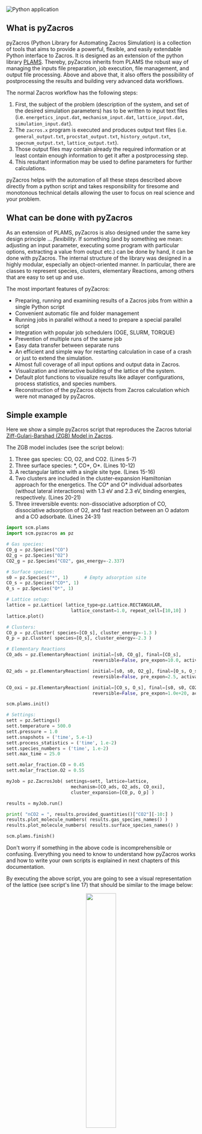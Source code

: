 ![Python application](https://github.com/SCM-NV/pyZacros/workflows/Build/badge.svg?branch=master)

What is pyZacros
----------------

pyZacros (Python Library for Automating Zacros Simulation) is a collection of tools that aims to provide a powerful, flexible, and easily extendable Python interface to Zacros. It is designed as an extension of the python library [PLAMS](https://github.com/SCM-NV/PLAMS). Thereby, pyZacros inherits from PLAMS the robust way of managing the inputs file preparation, job execution, file management, and output file processing. Above and above that, it also offers the possibility of postprocessing the results and building very advanced data workflows.

The normal Zacros workflow has the following steps:

1. First, the subject of the problem (description of the system, and set of the desired simulation parameters) has to be written
   to input text files (i.e. ``energetics_input.dat``, ``mechanism_input.dat``, ``lattice_input.dat``, ``simulation_input.dat``).
2. The ``zacros.x`` program is executed and produces output text files (i.e. ``general_output.txt``, ``procstat_output.txt``,
   ``history_output.txt``, ``specnum_output.txt``, ``lattice_output.txt``).
3. Those output files may contain already the required information or at least contain enough information to get it after
   a postprocessing step.
4. This resultant information may be used to define parameters for further calculations.

pyZacros helps with the automation of all these steps described above directly from a python script and takes responsibility for tiresome and monotonous technical details allowing the user to focus on real science and your problem.

What can be done with pyZacros
------------------------------

As an extension of PLAMS, pyZacros is also designed under the same key design principle ... *flexibility*.
If something (and by something we mean: adjusting an input parameter, executing some program with particular options, extracting a value from output etc.) can be done by hand, it can be done with pyZacros.
The internal structure of the library was designed in a highly modular, especially an object-oriented manner. In particular, there are classes to represent species, clusters, elementary Reactions, among others that are easy to set up and use.

The most important features of pyZacros:

* Preparing, running and examining results of a Zacros jobs from within a single Python script
* Convenient automatic file and folder management
* Running jobs in parallel without a need to prepare a special parallel script
* Integration with popular job schedulers (OGE, SLURM, TORQUE)
* Prevention of multiple runs of the same job
* Easy data transfer between separate runs
* An efficient and simple way for restarting calculation in case of a crash or just to extend the simulation.
* Almost full coverage of all input options and output data in Zacros.
* Visualization and interactive building of the lattice of the system.
* Default plot functions to visualize results like adlayer configurations, process statistics, and species numbers.
* Reconstruction of the pyZacros objects from Zacros calculation which were not managed by pyZacros.

Simple example
--------------

Here we show a simple pyZacros script that reproduces the Zacros tutorial
[Ziff-Gulari-Barshad (ZGB) Model in Zacros](https://zacros.org/tutorials/4-tutorial-1-ziff-gulari-barshad-model-in-zacros). 

The ZGB model includes (see the script below):

1. Three gas species: CO, O2, and CO2. (Lines 5-7)
2. Three surface species: \*, CO\*, O\*. (Lines 10-12)
3. A rectangular lattice with a single site type. (Lines 15-16)
4. Two clusters are included in the cluster-expansion Hamiltonian approach for the energetics. The CO* and O* individual
   adsorbates (without lateral interactions) with 1.3 eV and 2.3 eV, binding energies, respectively. (Lines 20-21)
5. Three irreversible events: non-dissociative adsorption of CO, dissociative adsorption of O2, and fast reaction between
   an O adatom and a CO adsorbate. (Lines 24-31)

```python {.line-numbers}
import scm.plams
import scm.pyzacros as pz

# Gas species:
CO_g = pz.Species("CO")
O2_g = pz.Species("O2")
CO2_g = pz.Species("CO2", gas_energy=-2.337)

# Surface species:
s0 = pz.Species("*", 1)      # Empty adsorption site
CO_s = pz.Species("CO*", 1)
O_s = pz.Species("O*", 1)

# Lattice setup:
lattice = pz.Lattice( lattice_type=pz.Lattice.RECTANGULAR,
                        lattice_constant=1.0, repeat_cell=[10,10] )
lattice.plot()

# Clusters:
CO_p = pz.Cluster( species=[CO_s], cluster_energy=-1.3 )
O_p = pz.Cluster( species=[O_s], cluster_energy=-2.3 )

# Elementary Reactions
CO_ads = pz.ElementaryReaction( initial=[s0, CO_g], final=[CO_s],
                                reversible=False, pre_expon=10.0, activation_energy=0.0 )

O2_ads = pz.ElementaryReaction( initial=[s0, s0, O2_g], final=[O_s, O_s], neighboring=[(0, 1)],
                                reversible=False, pre_expon=2.5, activation_energy=0.0 )

CO_oxi = pz.ElementaryReaction( initial=[CO_s, O_s], final=[s0, s0, CO2_g], neighboring=[(0, 1)],
                                reversible=False, pre_expon=1.0e+20, activation_energy=0.0)

scm.plams.init()

# Settings:
sett = pz.Settings()
sett.temperature = 500.0
sett.pressure = 1.0
sett.snapshots = ('time', 5.e-1)
sett.process_statistics = ('time', 1.e-2)
sett.species_numbers = ('time', 1.e-2)
sett.max_time = 25.0

sett.molar_fraction.CO = 0.45
sett.molar_fraction.O2 = 0.55

myJob = pz.ZacrosJob( settings=sett, lattice=lattice,
                        mechanism=[CO_ads, O2_ads, CO_oxi],
                        cluster_expansion=[CO_p, O_p] )

results = myJob.run()

print( "nCO2 = ", results.provided_quantities()["CO2"][-10:] )
results.plot_molecule_numbers( results.gas_species_names() )
results.plot_molecule_numbers( results.surface_species_names() )

scm.plams.finish()
```

Don't worry if something in the above code is incomprehensible or confusing.
Everything you need to know to understand how pyZacros works and how to write your own scripts is explained
in next chapters of this documentation.

By executing the above script, you are going to see a visual representation of the lattice (see script's line 17) that should
be similar to the image below:

<p align="center">
    <img src="doc/images/ZGB-lattice.png" style="width:40%">
</p>

Then, you should see the plot of the number of molecules of each kind as a function of time during the simulation. We have split this information into two Figures for clarity, one for gas-phase species and the other one for surface species, as follows (see script's line 54-55):

<p align="center">
    <img src="doc/images/ZGB-mol_gas_nums.png" style="width:40%">
    <img src="doc/images/ZGB-mol_surf_nums.png" style="width:40%">
</p>
   
During the execution the following information is written to the standard output:

```
[02.11|12:07:12] PLAMS working folder: /home/user/plams_workdir
[02.11|12:07:12] JOB plamsjob STARTED
[02.11|12:07:12] JOB plamsjob RUNNING
[02.11|12:07:12] JOB plamsjob FINISHED
[02.11|12:07:12] JOB plamsjob SUCCESSFUL
nCO2 = [2825, 2827, 2828, 2829, 2829, 2830, 2830, 2832, 2832, 2834]
[02.11|12:07:40] PLAMS run finished. Goodbye
```
   
It indicates that pyZacros created a uniquely named working folder (``plams_workdir``) and then ran the Zacros calculation in a separate
subfolder of the working folder (``plamsjob``). All the files created by each Zacros run are saved in the corresponding subfolder for future reference. However, notice that you can access the results directly from the python script. To illustrate this, see line 54 of the script that produces line 6 in the standard output, which prints the number of CO2 molecules produced in the last ten-time steps of the simulation.

Further reading
--------------------

You can find full [pyZacros documentation](https://www.scm.com/doc/pyzacros/index.html) hosted on our website, together with some [tutorials](https://www.scm.com/doc/Tutorials/Scripting/Scripting.html).

Thank you for your interest in contributing to the pyZacros project!

# How to contribute

We want to keep it as easy as possible to contribute changes that
get things working in your environment. There are a few guidelines that we
need contributors to follow so that we can have a chance of keeping on
top of things.

## Getting Started

* Make sure you have a [GitHub account](https://github.com/signup/free)
* Fork the repository on GitHub

## Making Changes

* Create a topic branch from where you want to base your work.
  * This is usually the master branch.
  * Only target release branches if you are certain your fix must be on that
    branch.
  * To quickly create a topic branch based on master; `git checkout -b
    fix/master/my_contribution master`. Please avoid working directly on the
    `master` branch.
* Make commits of logical units.
* Check for unnecessary whitespace with `git diff --check` before committing.
* Make sure your commit messages are informative.
* Make sure you have added the necessary tests for your changes.
* Run _all_ the tests to assure nothing else was accidentally broken.

## Submitting Changes

* Push your changes to a topic branch in your fork of the repository.
* Submit a pull request to the repository in the SCM-NV organization.
* The core team looks at Pull Requests on a regular basis.

# Additional Resources

* [General GitHub documentation](https://help.github.com/)
* [GitHub pull request documentation](https://help.github.com/send-pull-requests/)
Citations
*********

When you publish results in the scientific literature that were obtained using the PLAMS library, please include a reference:

| **PLAMS, SCM, Theoretical Chemistry, Vrije Universiteit, Amsterdam, The Netherlands** `<https://www.scm.com>`__, `<https://github.com/SCM-NV/PLAMS>`__

Additionally, you may add a list of authors and contributors:

| **Main author:** Michał Handzlik.
| **Main contributors:** Bas van Beek, Patrick Melix, Robert Rüger, Tomáš Trnka, Lars Ridder, Felipe Zapata.
.. _index:

================================================
Python Library for Automating Zacros Simulations
================================================

.. toctree::
    :caption: Table of contents
    :maxdepth: 2

    intro
    components/components
    examples/examples
    citations
.. _intro:

Introduction
============


What is pyZacros
----------------

pyZacros (Python Library for Automating Zacros Simulation) is a collection of tools that aims to provide a powerful, flexible, and easily extendable Python interface to Zacros. It is designed as an extension of the python library `PLAMS <https://github.com/SCM-NV/PLAMS>`_. Thereby, pyZacros inherits from PLAMS the robust way of managing the inputs file preparation, job execution, file management, and output file processing. Above and above that, it also offers the possibility of postprocessing the results and building very advanced data workflows.

The normal Zacros workflow has the following steps:

1. First, the subject of the problem (description of the system, and set of the desired simulation parameters) has to be written
   to input text files (i.e. ``energetics_input.dat``, ``mechanism_input.dat``, ``lattice_input.dat``, ``simulation_input.dat``).
2. The ``zacros.x`` program is executed and produces output text files (i.e. ``general_output.txt``, ``procstat_output.txt``,
   ``history_output.txt``, ``specnum_output.txt``, ``lattice_output.txt``).
3. Those output files may contain already the required information or at least contain enough information to get it after
   a postprocessing step.
4. This resultant information may be used to define parameters for further calculations.

pyZacros helps with the automation of all these steps described above directly from a python script and takes responsibility for tiresome and monotonous technical details allowing the user to focus on real science and your problem.

What can be done with pyZacros
------------------------------

As an extension of PLAMS, pyZacros is also designed under the same key design principle ... *flexibility*.
If something (and by something we mean: adjusting an input parameter, executing some program with particular options, extracting a value from output etc.) can be done by hand, it can be done with pyZacros.
The internal structure of the library was designed in a highly modular, especially an object-oriented manner. In particular, there are classes to represent species, clusters, elementary Reactions, among others that are easy to set up and use.

The most important features of pyZacros:

* Preparing, running and examining results of a Zacros jobs from within a single Python script
* Convenient automatic file and folder management
* Running jobs in parallel without a need to prepare a special parallel script
* Integration with popular job schedulers (OGE, SLURM, TORQUE)
* Prevention of multiple runs of the same job
* Easy data transfer between separate runs
* An efficient and simple way for restarting calculation in case of a crash or just to extend the simulation.
* Almost full coverage of all input options and output data in Zacros.
* Visualization and interactive building of the lattice of the system.
* Default plot functions to visualize results like adlayer configurations, process statistics, and species numbers.
* Reconstruction of the pyZacros objects from Zacros calculation which were not managed by pyZacros.

.. _simple_example:

Simple example
--------------

Here we show a simple pyZacros script that reproduces the Zacros tutorial
`Ziff-Gulari-Barshad (ZGB) Model in Zacros <https://zacros.org/tutorials/4-tutorial-1-ziff-gulari-barshad-model-in-zacros>`_.

The ZGB model includes (see the script below):

1. Three gas species: CO, O\ :sub:`2`, and CO\ :sub:`2`. (Lines 5-7)
2. Three surface species: \*, CO\*, O\*. (Lines 10-12)
3. A rectangular lattice with a single site type. (Lines 15-16)
4. Two clusters are included in the cluster-expansion Hamiltonian approach for the energetics. The CO* and O* individual
   adsorbates (without lateral interactions) with 1.3 eV and 2.3 eV, binding energies, respectively. (Lines 20-21)
5. Three irreversible events: non-dissociative adsorption of CO, dissociative adsorption of O2, and fast reaction between
   an O adatom and a CO adsorbate. (Lines 24-31)

.. code-block:: python
   :linenos:

   import scm.plams
   import scm.pyzacros as pz

   # Gas species:
   CO_g = pz.Species("CO")
   O2_g = pz.Species("O2")
   CO2_g = pz.Species("CO2", gas_energy=-2.337)

   # Surface species:
   s0 = pz.Species("*", 1)      # Empty adsorption site
   CO_s = pz.Species("CO*", 1)
   O_s = pz.Species("O*", 1)

   # Lattice setup:
   lattice = pz.Lattice( lattice_type=pz.Lattice.RECTANGULAR,
                         lattice_constant=1.0, repeat_cell=[10,10] )
   lattice.plot()

   # Clusters:
   CO_p = pz.Cluster( species=[CO_s], cluster_energy=-1.3 )
   O_p = pz.Cluster( species=[O_s], cluster_energy=-2.3 )

   # Elementary Reactions
   CO_ads = pz.ElementaryReaction( initial=[s0, CO_g], final=[CO_s],
                                   reversible=False, pre_expon=10.0, activation_energy=0.0 )

   O2_ads = pz.ElementaryReaction( initial=[s0, s0, O2_g], final=[O_s, O_s], neighboring=[(0, 1)],
                                   reversible=False, pre_expon=2.5, activation_energy=0.0 )

   CO_oxi = pz.ElementaryReaction( initial=[CO_s, O_s], final=[s0, s0, CO2_g], neighboring=[(0, 1)],
                                   reversible=False, pre_expon=1.0e+20, activation_energy=0.0)

   scm.plams.init()

   # Settings:
   sett = pz.Settings()
   sett.temperature = 500.0
   sett.pressure = 1.0
   sett.snapshots = ('time', 5.e-1)
   sett.process_statistics = ('time', 1.e-2)
   sett.species_numbers = ('time', 1.e-2)
   sett.max_time = 25.0

   sett.molar_fraction.CO = 0.45
   sett.molar_fraction.O2 = 0.55

   myJob = pz.ZacrosJob( settings=sett, lattice=lattice,
                         mechanism=[CO_ads, O2_ads, CO_oxi],
                         cluster_expansion=[CO_p, O_p] )

   results = myJob.run()

   print( "nCO2 = ", results.provided_quantities()["CO2"][-10:] )
   results.plot_molecule_numbers( results.gas_species_names() )
   results.plot_molecule_numbers( results.surface_species_names() )

   scm.plams.finish()


Don't worry if something in the above code is incomprehensible or confusing.
Everything you need to know to understand how pyZacros works and how to write your own scripts is explained
in next chapters of this documentation.

By executing the above script, you are going to see a visual representation of the lattice (see script's line 17) that should
be similar to the image below:

.. image:: ../images/ZGB-lattice.png
   :scale: 60 %
   :align: center

Then, you should see the plot of the number of molecules of each kind as a function of time during the simulation. We have split this information into two Figures for clarity, one for gas-phase species and the other one for surface species, as follows (see script's line 54-55):

.. image:: ../images/ZGB-mol_gas_nums.png
   :scale: 55 %

.. image:: ../images/ZGB-mol_surf_nums.png
   :scale: 55 %

During the execution the following information is written to the standard output:

.. code-block:: none
   :linenos:

   [02.11|12:07:12] PLAMS working folder: /home/user/plams_workdir
   [02.11|12:07:12] JOB plamsjob STARTED
   [02.11|12:07:12] JOB plamsjob RUNNING
   [02.11|12:07:12] JOB plamsjob FINISHED
   [02.11|12:07:12] JOB plamsjob SUCCESSFUL
   nCO2 = [2825, 2827, 2828, 2829, 2829, 2830, 2830, 2832, 2832, 2834]
   [02.11|12:07:40] PLAMS run finished. Goodbye

It indicates that pyZacros created a uniquely named working folder (``plams_workdir``) and then ran the Zacros calculation in a separate
subfolder of the working folder (``plamsjob``). All the files created by each Zacros run are saved in the corresponding subfolder for future reference. However, notice that you can access the results directly from the python script. To illustrate this, see line 54 of the script that produces line 6 in the standard output, which prints the number of CO2 molecules produced in the last ten-time steps of the simulation.
.. _species_and_specieslist:

Species / Species List
----------------------

In a Zacros simulation, species are necessary to describe the chemistry involved in the system.
If one atom is identical to another, we can say they are the same chemical species. In the same way,
if one molecule is identical to another, we can say they are the same chemical species. Thus, we can
highlight two essential kinds of species: 1) gas species and 2) surface or adsorbed species. A
molecule in the gas phase is a species itself, but when it interacts with a catalytic surface,
its properties generally change enough to be different from its gas counterpart. However, once it
is adsorbed on the catalytic surface, its properties may not change enough to change its identity
as it moves on the surface. In that sense, for example, for a CO molecule, we can identify two kinds
of species: 1) CO in the gas phase and 2) CO adsorbed. Here, the CO is the same species independently
if it is adsorbed, e.g., on an fcc or an hcp site.

For any kind of species, the only required parameter is the symbol (e.g., ``"CO"``), and it can be created with the sentence
``pz.Species("CO")``. The ``Species`` constructor allows specifying different parameters like denticity, gas energy, kind, and mass.
By default, pyZacros parses the species symbol to get these parameters. If the symbol contains the character ``*``,
it assumes that the species is a surface species (``kind=pz.Species.SURFACE``) with a denticity given by the number
of times that ``*`` is found in the symbol; i.e. ``pz.Species("O2**")`` is equivalent to
``pz.Species("O2**",denticity=2,kind=pz.Species.SURFACE)``. On the other hand, if the symbol doesn't contain any ``*``,
it assumes that the species is a gas species (``kind=pz.Species.GAS``), with the mass calculated from the parsing of
the symbol as a chemical formula string; i.e. ``pz.Species("O2")`` is equivalent
to ``pz.Species("O2",kind=pz.Species.GAS,mass=31.9898)``.

For our example (see :ref:`use case system <use_case_model_zgb>`), we need to create
three gas species (CO, O\ :sub:`2`, and CO\ :sub:`2`), and three surface species (\*, CO\*, O\*).
This can be achieved by using the lines 1-10 of following code:

.. code-block:: python
  :linenos:

  # Gas species
  CO_g = pz.Species("CO")
  O2_g = pz.Species("O2")
  CO2_g = pz.Species("CO2", gas_energy=-2.337)

  # Surface species
  s0 = pz.Species("*")   # Empty adsorption site
  CO_s = pz.Species("CO*")
  O_s = pz.Species("O*", denticity=1)

  # Species List
  spl = pz.SpeciesList([CO_g,O2_g,CO2_g,s0,CO_s])
  spl.append( O_s )
  print(spl)

Notice that the species symbol ``*`` is reserved for the empty site species (or pseudo-species).

In this script, we have also introduced the class ``SpeciesList``, which represents nothing more
than a list of species (see lines 11-13). But, in particular, it is helpful to look at the Zacros
code that will be generated based on it by using the ``print()`` function (see line 14). The execution
of the previous script displays the following on the standard output:

.. code-block:: none

  n_gas_species    3
  gas_specs_names              CO           O2          CO2
  gas_energies        0.00000e+00  0.00000e+00 -2.33700e+00
  gas_molec_weights   2.79949e+01  3.19898e+01  4.39898e+01
  n_surf_species    2
  surf_specs_names         CO*        O*
  surf_specs_dent            1         1

Please consult Zacros' user guide for more details about the specific meaning of the keywords used in the previous lines.

API
~~~

.. currentmodule:: scm.pyzacros.core.Species
.. autoclass:: Species
  :exclude-members: __eq__, __init__, __hash__, __str__, __weakref__


.. currentmodule:: scm.pyzacros.core.SpeciesList
.. autoclass:: SpeciesList
  :exclude-members: __init__, __hash__, __str__, _SpeciesList__updateLabel
.. _zacrosresults:

ZacrosResults
-------------

For an explanation purpose let us assume that ``/home/user/xyz`` contains three files: ``ammonia.xyz``, ``ethanol.xyz``, ``water.xyz``.
When you run this script the standard output will look something like:

.. code-block:: python
  :linenos:

   results = job.run()

   if( job.ok() ):
      provided_quantities = results.provided_quantities()
      print("nCO2 =", provided_quantities['CO2'])

      results.plot_molecule_numbers( results.gas_species_names() )
      results.plot_lattice_states( results.lattice_states() )

      pstat = results.get_process_statistics()
      results.plot_process_statistics( pstat, key="number_of_events" )

For an explanation purpose let us assume that ``/home/user/xyz`` contains three files: ``ammonia.xyz``, ``ethanol.xyz``, ``water.xyz``.
When you run this script the standard output will look something like:

.. code-block:: none

   [05.11|10:22:27] JOB plamsjob STARTED
   [05.11|10:22:27] JOB plamsjob RUNNING
   [05.11|10:22:27] JOB plamsjob FINISHED
   [05.11|10:22:27] JOB plamsjob SUCCESSFUL
   nCO2 = [0, 28, 57, 85, 118, 139, 161, 184, 212, 232, 264]
   [05.11|10:22:27] PLAMS run finished. Goodbye

.. code-block:: python

   results.plot_molecule_numbers( results.gas_species_names() )

.. image:: ../../images/mol_gas_nums.png
   :scale: 100 %
   :align: center

.. code-block:: python

   results.plot_lattice_states( results.lattice_states() )

.. image:: ../../images/lattice_state.gif
   :scale: 100 %
   :align: center

.. code-block:: python

   pstat = results.get_process_statistics()
   results.plot_process_statistics( pstat, key="number_of_events" )

.. image:: ../../images/number_of_events.gif
   :scale: 80 %
   :align: center

API
~~~

.. currentmodule:: scm.pyzacros.core.ZacrosResults
.. autoclass:: ZacrosResults
    :exclude-members: _ZacrosResults__plot_process_statistics

.. _lattice:

Lattice
-------

The Lattice class defines the lattice structure on which species can bind, diffuse and react. There
are several ways to specify the lattice structure. They are defined in a correspondence one-to-one
with the conventions used in the Zacros' input files. See the API section below for a detailed description
of these three ways: 1) Default Lattices, 2) Unit-Cell-Defined Periodic Lattices, and 3) Explicitly Defined Custom Lattices.

Following our example (see :ref:`use case system <use_case_model_zgb>`), we just need a single-site lattice with
a coordination number of 3, a lattice constant equal to ``1.0``, and a modest number of copies of the unit cell ``10x3``:

.. code-block:: python
  :linenos:

   # Lattice setup
   lat = pz.Lattice( lattice_type=pz.Lattice.TRIANGULAR,
                     lattice_constant=1.0, repeat_cell=[10,3] )

   print(lat)

   lattice.plot()

The previous lines produce the following output:

.. code-block:: none

   lattice default_choice
   triangular_periodic 1.0 10 3
   end_lattice

In addition to the capabilities of building lattices, pyZacros also offers a way to visualize them by calling
the function ``plot()``. e.g., see line 7 of the script above. This line produces the following figure:

.. image:: ../../images/lattice.png
   :scale: 100 %
   :align: center

API
~~~

.. currentmodule:: scm.pyzacros.core.Lattice
.. autoclass:: Lattice
  :exclude-members: __init__, __str__, __weakref__, _Lattice__fromDefaultLattices, _Lattice__fromExplicitlyDefined, _Lattice__fromUnitCellDefined
.. _zacrosjob:

ZacrosJob
---------

The Settings class provides a general-purpose data container for various kinds of information that need to be stored and processed by the pyZacros and PLAMS environment. It is formally identical that the Settings class in PLAMS. Please, see all details here `PLAMS.Job <../../plams/components/jobs.html>`_.


.. code-block:: python
  :linenos:

   job = pz.ZacrosJob( settings=sett, lattice=lat,
                       mechanism=[CO_ads, O2_ads, CO_oxi],
                       cluster_expansion=[CO_p, O_p] )

   print(job)

For an explanation purpose let us assume that ``/home/user/xyz`` contains three files: ``ammonia.xyz``, ``ethanol.xyz``, ``water.xyz``.
When you run this script the standard output will look something like:

.. code-block:: none

   ---------------------------------------------------------------------
   simulation_input.dat
   ---------------------------------------------------------------------
   random_seed         953129
   temperature          500.0
   pressure               1.0

   snapshots                 on time       0.1
   process_statistics        on time       0.1
   species_numbers           on time       0.1
   event_report      off
   max_steps         infinity
   max_time          1.0

   n_gas_species    3
   gas_specs_names              CO           O2          CO2
   gas_energies        0.00000e+00  0.00000e+00 -2.33700e+00
   gas_molec_weights   2.79949e+01  3.19898e+01  4.39898e+01
   gas_molar_fracs     4.50000e-01  5.50000e-01  0.00000e+00

   n_surf_species    2
   surf_specs_names         CO*        O*
   surf_specs_dent            1         1

   finish
   ---------------------------------------------------------------------
   lattice_input.dat
   ---------------------------------------------------------------------
   lattice default_choice
     triangular_periodic 1.0 10 3
   end_lattice
   ---------------------------------------------------------------------
   energetics_input.dat
   ---------------------------------------------------------------------
   energetics

   cluster CO*_0-0
     sites 1
     lattice_state
       1 CO* 1
     site_types 1
     graph_multiplicity 1
     cluster_eng -1.30000e+00
   end_cluster

   cluster O*_0-0
     sites 1
     lattice_state
       1 O* 1
     site_types 1
     graph_multiplicity 1
     cluster_eng -2.30000e+00
   end_cluster

   end_energetics
   ---------------------------------------------------------------------
   mechanism_input.dat
   ---------------------------------------------------------------------
   mechanism

   step CO_adsorption
     gas_reacs_prods CO -1
     sites 1
     initial
       1 * 1
     final
       1 CO* 1
     site_types 1
     pre_expon  1.00000e+01
     activ_eng  0.00000e+00
   end_step

   step O2_adsorption
     gas_reacs_prods O2 -1
     sites 2
     neighboring 1-2
     initial
       1 * 1
       2 * 1
     final
       1 O* 1
       2 O* 1
     site_types 1 1
     pre_expon  2.50000e+00
     activ_eng  0.00000e+00
   end_step

   step CO_oxidation
     gas_reacs_prods CO2 1
     sites 2
     neighboring 1-2
     initial
       1 CO* 1
       2 O* 1
     final
       1 * 1
       2 * 1
     site_types 1 1
     pre_expon  1.00000e+20
     activ_eng  0.00000e+00
   end_step

   end_mechanism

API
~~~

.. currentmodule:: scm.pyzacros.core.ZacrosJob
.. autoclass:: ZacrosJob
    :exclude-members: _result_type, __init__, _get_ready, __str__
.. _latticestate:

LatticeState
------------

A significant result from a KMC simulation is how the different sites in the lattice are populated as a function of time.
During a Zacros simulation, Zacros takes snapshots of the lattice state and writes them in the file ``history_output.txt``.
Parallelly pyZacros stores each snapshot as a ``LatticeState`` object (see ZacrosResults) for further analysis and/or use
on the python side. Another important application of LatticeState objects is that they can be used as initial states, either
as objects from a previous simulation or built from scratch.

For our example (see :ref:`use case system <use_case_model_zgb>`), we will use the ``LatticeState`` class to build a
lattice state from scratch, and use it as the initial state.

.. note::

    pyZacros (as Zacros does), by default, will start with an empty lattice if not stated otherwise.

We are going to make the initial state as a randomly populated lattice by ``CO*`` and ``O*`` with a given coverage:

.. code-block:: python
  :linenos:

   # LatticeState setup (initial state)
   ist = pz.LatticeState(lat, surface_species=spl.surface_species())
   ist.fill_sites_random(site_name='StTp1', species='CO*', coverage=0.1)
   ist.fill_sites_random(site_name='StTp1', species='O*', coverage=0.1)

   print(ist)

   ist.plot()

Similarly to the other classes, the function ``print()`` (see line 6) allows taking a look at the Zacros code that
will be internally generated, which for this example is the following:

.. code-block:: none

      initial_state
        # species * CO* O*
        # species_numbers
        #   - CO*  12
        #   - O*  11
        seed_on_sites CO* 1
        seed_on_sites CO* 4
        seed_on_sites O* 6
        seed_on_sites O* 10
        seed_on_sites O* 20
        seed_on_sites CO* 30
        seed_on_sites CO* 43
        seed_on_sites O* 48
        seed_on_sites O* 52
        seed_on_sites CO* 55
        seed_on_sites O* 58
        seed_on_sites CO* 62
        seed_on_sites CO* 69
        seed_on_sites CO* 70
        seed_on_sites O* 72
        seed_on_sites CO* 73
        seed_on_sites CO* 78
        seed_on_sites CO* 93
        seed_on_sites O* 99
        seed_on_sites O* 106
        seed_on_sites O* 109
        seed_on_sites O* 110
        seed_on_sites CO* 115
      end_initial_state

Please consult Zacros' user guide for more details about the specific meaning of the keywords used in the previous lines.

Finally, to visualize the lattice you can make use of the function ``plot()`` (see line 8). The result is as follows:

.. image:: ../../images/lattice_initial_state.png
   :scale: 100 %
   :align: center

.. note::

    To visualize the previous figure, be sure you have `matplotlib <https://matplotlib.org/>`_ installed.

API
~~~

.. currentmodule:: scm.pyzacros.core.LatticeState
.. autoclass:: LatticeState
   :exclude-members: __init__, __str__, __weakref__, _updateSpeciesNumbers
.. _settings:

Settings
--------

The Settings class provides a general-purpose data container for various kinds of information that need to be stored and processed by the pyZacros and PLAMS environment. It is formally identical that the Settings class in PLAMS. Please, see all details here `PLAMS.Settings <../../plams/components/settings.html>`_.

For our example (see :ref:`use case system <use_case_model_zgb>`), the following lines create the conditions we need for our calculation like e.g., the temperature (500 K) and pressure (1.0 atm.):

.. code-block:: python
  :linenos:

  # Settings:
  sett = pz.Settings()
  sett.random_seed = 953129
  sett.temperature = 500.0
  sett.pressure = 1.0
  sett.snapshots = ('time', 0.1)
  sett.process_statistics = ('time', 0.1)
  sett.species_numbers = ('time', 0.1)
  sett.event_report = 'off'
  sett.max_steps = 'infinity'
  sett.max_time = 1.0

  sett.molar_fraction.CO = 0.45
  sett.molar_fraction.O2 = 0.55

  print(sett)

As in the other pyZacros objects, the function ``print()`` (see line 16) shows the Settings object as it is going to be used
in the Zacros input files. The previous lines produce the following output:

.. code-block:: none

  random_seed         953129
  temperature          500.0
  pressure               1.0

  snapshots                 on time       0.1
  process_statistics        on time       0.1
  species_numbers           on time       0.1
  event_report      off
  max_steps         infinity
  max_time          1.0

Notice that the CO and O\ :sub:`2` molar fractions (keywords ``sett.molar_fraction.CO`` and ``sett.molar_fraction.O2``) are not printed out in the previous configuration block. This is because information about species involved in the mechanism and clusters is needed to generate the corresponding block in the ``simulation_input.dat`` zacros file. This information is going to print out from the :ref:`ZacrosJob <zacrosjob>` object.
Please consult Zacros' user guide for more details about the specific meaning of the keywords used above.

API
~~~

.. currentmodule:: scm.pyzacros.core.Settings
.. autoclass:: Settings
    :exclude-members: __init__, __str__

.. _components_overview:

Components overview
===================

.. note::

    In this documentation, we assume you are familiarized with both projects PLAMS and Zacros. If not, first, please
    take a look at our comprehensive documentation about PLAMS on this
    link: `PLAMS Documentation <../../plams/index.html>`_,
    and the documentation about Zacros on its official web page:
    `Zacros Website <https://zacros.org>`_

This chapter contains a description of all components (classes) that can be used within pyZacros scripts.
The image below shows all classes available in pyZacros.

.. image:: ../../images/architecture.png
   :scale: 60 %
   :align: center

The classes represented in gray boxes are extensions of PLAMS. Settings, ZacrosJob, and ZacrosResults are subclasses
of the PLAMS classes `Settings <../../plams/components/settings.html>`_,
`SingleJob <../../plams/components/jobs.html#scm.plams.core.basejob.SingleJob>`_,
and `Results <../../plams/components/results.html>`_ respectively. Thus, these classes
inherit from PLAMS the robust way of managing the inputs file preparation, job execution, file management,
and output file processing. In a nutshell, the class :ref:`Settings <settings>` is used for establishing the parameters of the
calculation. The :ref:`ZacrosJob <zacrosjob>` class is the primary piece of computational work, and it takes care of running jobs.
Finally, the :ref:`ZacrosResults <zacrosresults>` class takes care of the job results after the execution is finished; it gathers
information about output files, helps to manage them, and extracts data of interest from them.

On the other side, the rest of the classes are specifically designed to define a system in Zacros. The Zacros
package implements a Graph-Theoretical KMC on-lattice methodology coupled with cluster expansion Hamiltonians
for the adlayer energetics and Brønsted-Evans-Polanyi relations for the activation energies of elementary events.
Thus, every system in Zacros needs at least the definition of a set of clusters to evaluate the system's energy
(`ClusterExpansion <clusters.html>`_), a set of elementary events
(`Mechanism <mechanism.html>`_), a lattice representing the catalytic surface
(`Lattice <lattice.html>`_), and possibly an initial state configuration
(`LatticeState <latticestate.html>`_).

.. _use_case_model_zgb:

In the following sections, you can find the API specifications of each particular component, an explanation of its
role in the whole environment, and one example of usage. In particular, we will explain the different components
using as a use case the following example, which is known as the
`Ziff-Gulari-Barshad (ZGB) Model <https://zacros.org/tutorials/4-tutorial-1-ziff-gulari-barshad-model-in-zacros>`_:

.. image:: ../../images/reaction_example.png
   :scale: 60 %
   :align: center

The ZGB model includes:

* Three gas species (CO, O\ :sub:`2`, and CO\ :sub:`2`), and three surface species (\*, CO\*, O\*).
* A lattice with a single site type.
* Two clusters: The CO* and O* individual adsorbates.
* Three irreversible events:

  1) Non-dissociative adsorption of CO
  2) Dissociative adsorption of O\ :sub:`2`
  3) Fast reaction between an O adatom and a CO adsorbate to produce CO\ :sub:`2`

.. toctree::
    :maxdepth: 1

    species
    lattice
    cluster
    mechanism
    latticestate
    settings
    zacrosjob
    zacrosresults
.. _reactions_and_mechanism:

Elementary Reaction / Mechanism
-------------------------------

``ElementaryReaction`` class allows to define reversible and/or irreversible elementary steps for adsorption
of molecules on surface sites, desorption from there, diffusion from one site to a neighboring site, or reactions
between adsorbed particles and gas species. ``ElementaryReaction`` class has a one-to-one relation with the
sections ``steps`` and ``reversible_step`` in Zacros' input files.

For our example (see :ref:`use case system <use_case_model_zgb>`), we need to create
three irreversible events:

1. Non-dissociative adsorption of CO: ``CO(g) + * 🠒 CO*``
2. Dissociative adsorption of O\ :sub:`2`: ``O2(g) + * + * 🠒 O* + O*``
3. Fast reaction between an O adatom and a CO adsorbate to produce CO\ :sub:`2`: ``O* + CO* 🠒 * + * + CO2(g)``

This can be achieved by using the lines 1-10 of following code:

.. code-block:: python
  :linenos:

  # Elementary Reactions
  CO_ads = pz.ElementaryReaction( initial=[s0, CO_g], final=[CO_s],
                                  reversible=False, pre_expon=10.0,
                                  label="CO_adsorption" )

  O2_ads = pz.ElementaryReaction( initial=[s0, s0, O2_g], final=[O_s, O_s],
                                  neighboring=[(0,1)],
                                  reversible=False, pre_expon=2.5,
                                  label="O2_adsorption" )

  CO_oxi = pz.ElementaryReaction( initial=[CO_s, O_s], final=[s0, s0, CO2_g],
                                  neighboring=[(0,1)],
                                  reversible=False, pre_expon=1.0e+20,
                                  label="CO_oxidation")

  mech = pz.Mechanism([O2_ads, CO_ads, CO_oxi])

  print(mech)

Here, we have also introduced the class ``Mechanism``, which is formally a list of ``ElementaryReaction`` objects
(see line 16). But, it allows looking at the Zacros code that will be generated by using the ``print()`` function (see line 18).
The execution of the previous lines show the following on the standard output:

.. code-block:: none

  mechanism

    step O2_adsorption
      gas_reacs_prods O2 -1
      sites 2
      neighboring 1-2
      initial
        1 * 1
        2 * 1
      final
        1 O* 1
        2 O* 1
      site_types 1 1
      pre_expon  2.50000e+00
      activ_eng  0.00000e+00
    end_step

    step CO_adsorption
      gas_reacs_prods CO -1
      sites 1
      initial
        1 * 1
      final
        1 CO* 1
      site_types 1
      pre_expon  1.00000e+01
      activ_eng  0.00000e+00
    end_step

    step CO_oxidation
      gas_reacs_prods CO2 1
      sites 2
      neighboring 1-2
      initial
        1 CO* 1
        2 O* 1
      final
        1 * 1
        2 * 1
      site_types 1 1
      pre_expon  1.00000e+20
      activ_eng  0.00000e+00
    end_step

  end_mechanism

Please consult Zacros' user guide for more details about the specific meaning of the keywords used in the previous lines.

API
~~~

.. currentmodule:: scm.pyzacros.core.ElementaryReaction
.. autoclass:: ElementaryReaction
  :exclude-members: __init__, __eq__, __hash__, _ElementaryReaction__updateLabel, __weakref__, __str__

.. currentmodule:: scm.pyzacros.core.Mechanism
.. autoclass:: Mechanism
  :exclude-members: __init__, __str__
.. _cluster_and_clusterexpansion:

Cluster / Cluster Expansion
---------------------------

In a Zacros simulation, clusters  (also
referred to as patterns) are used as the base of a cluster expansion Hamiltonian for
calculating the energy of a given lattice configuration. The energy is calculated based
on the number of times that each cluster/pattern is found on the catalytic surface during
the simulation. A cluster consists of a collection of binding sites, their connectivity,
the surface species bonded to those sites, and the energetic contribution thereof.

For our example (see :ref:`use case system <use_case_model_zgb>`), the following lines create the
two needed clusters; the CO* and O* individual adsorbates:

.. code-block:: python
  :linenos:

   # Clusters
   CO_p = pz.Cluster( species=[CO_s], cluster_energy=-1.3 )
   O_p = pz.Cluster( species=[O_s], cluster_energy=-2.3 )
   print(CO_p)

which produce the following output:

.. code-block:: none

   cluster CO*_0-0
     sites 1
     lattice_state
       1 CO* 1
     site_types 1
     graph_multiplicity 1
     cluster_eng -1.30000e+00
   end_cluster

Please consult Zacros' user guide for more details about the specific meaning of the keywords used in the previous lines.
Notice that the function ``print()`` in line 4 shows the cluster ``CO_p`` as it is going to be used in the Zacros input files.
The label ``CO*_0-0`` is automatically generated except if the user specifies it by the parameter ``label`` in the constructor.
This label is used as a unique identifier to avoid duplicates.

.. note::

   pyZacros lists are always numbered from 0 to be consistent with the Python language. However, notice that Zacros
   input files require all elements should be numbered from 1; pyZacros takes care internally of this transformation.

The ``ClusterExpansion`` object is formally a list of clusters and as such inherits all properties of Python lists.
The following lines illustrate an example:

.. code-block:: python
  :linenos:

   # Cluster Expansion
   ce = pz.ClusterExpansion([CO_p, O_p])
   print(ce)

which produce the following output:

.. code-block:: none

   energetics

     cluster CO*_0-0
     sites 1
     lattice_state
        1 CO* 1
     site_types 1
     graph_multiplicity 1
     cluster_eng -1.30000e+00
     end_cluster

     cluster O*_0-0
     sites 1
     lattice_state
        1 O* 1
     site_types 1
     graph_multiplicity 1
     cluster_eng -2.30000e+00
     end_cluster

   end_energetics

These lines will be used to create the Zacros input file ``energetics_input.dat``.

API
~~~

.. currentmodule:: scm.pyzacros.core.Cluster
.. autoclass:: Cluster
   :exclude-members: __init__, __len__, __eq__, __hash__, __str__, _Cluster__updateLabel, __weakref__


.. currentmodule:: scm.pyzacros.core.ClusterExpansion
.. autoclass:: ClusterExpansion
   :exclude-members: __init__, __str__
Phase Transitions in the ZGB model & Parameter Continuation.
------------------------------------------------------------
The Ziff-Gulari-Barshad (ZGB) model.
------------------------------------
.. |br| raw:: html

      <br>

Examples
========

In this chapter we present example PLAMS scripts covering various applications, from very simple tasks (like running the same calculation for multiple molecules) to more advanced dynamic workflows.

Most of these example scripts use computational engines from the Amsterdam Modeling Suite, and you will need a license to run them. Contact license@scm.com for further questions.

In order to run the examples, the ``AMSBIN`` environment variable should be properly set. You can test this by typing ``$AMSBIN/plams -h`` in a terminal: this should print PLAMS' help message. If this is not the case (e.g. you get 'No such file or directory'), you need to set up the environmental variable ``$AMSBIN`` (see the `Linux Quickstart guide <../../Installation/Linux_Quickstart_Guide.html>`__ for details).

Simple examples
---------------

.. toctree::
   :hidden:

   o_pt111
   co_tutorial
   zgb

.. |example1| image:: ../../images/example_O+Pt111.png
   :scale: 35 %
   :target: o_pt111.html

.. |example2| image:: ../../images/example_CO-tutorial.png
   :scale: 35 %
   :target: co_tutorial.html

.. |example3| image:: ../../images/example_ZGB.gif
   :scale: 35 %
   :target: zgb.html

.. csv-table::
   :header: |example1|, |example2|, |example3|

   "KMC lattice from first |br| principles. O+Pt(111)", "Water-gas shift reaction on Pt(111)", "Ziff-Gulari-Barshad (ZGB) model"

Advanced examples
-----------------

.. toctree::
   :hidden:

   zgb_pts
   zgb_ss
   zgb_ss_pc

.. |example4| image:: ../../images/example_ZGB-PhaseTransitions.png
   :scale: 32 %
   :target: zgb_pts.html

.. |example5| image:: ../../images/example_ZGB-PhaseTransitions-SS.png
   :scale: 32 %
   :target: zgb_ss.html

.. |example6| image:: ../../images/example_ZGB-PhaseTransitions.png
   :scale: 32 %
   :target: zgb_ss_pc.html

.. csv-table::
   :header: |example4|, |example5|, |example5|

   "ZGB model |br| + Phase Transitions. |br| |br| |br|", "ZGB model |br| + Phase Transitions |br| + Stationary Simulation.  |br| |br|", "ZGB model |br| + Phase Transitions |br| + Stationary Simulation |br| + Parameter Continuation."

.. |br| raw:: html

      <br>

Phase Transitions in the ZGB model: Stationary Simulation.
----------------------------------------------------------

.. _code_plot_coverage_zbg_ss:
.. code-block:: python
  :caption: **Code: Visualizing coverage results**
  :linenos:

  # Lattice states for x_CO=0.54 and x_CO=0.55
  results[33].last_lattice_state().plot()
  results[34].last_lattice_state().plot()


.. |latticeState1| image:: ../../images/example_ZGB-PhaseTransitions-SS-ls1.png
   :scale: 60 %

.. |latticeState2| image:: ../../images/example_ZGB-PhaseTransitions-SS-ls2.png
   :scale: 60 %

.. csv-table:: **Views of the Catalyst Surface**
   :header: |latticeState1|, |latticeState2|

   "A view of the catalyst surface at |br| partial pressure of CO = 0.54. Steady-state.", "A view of the catalyst surface at |br| partial pressure of CO = 0.55. Non-steady-state."


.. _code_plot_mol_num_zgb_ss:
.. code-block:: python
  :caption: **Code: Visualizing Molecule Numbers and Its First Derivative**
  :linenos:

  # Molecule numbers for x_CO=0.54 and x_CO=0.55
  results[33].plot_molecule_numbers( ["CO2"], normalize_per_site=True )
  results[34].plot_molecule_numbers( ["CO2"], normalize_per_site=True )

  # First Derivative. Molecule numbers for x_CO=0.54 and CO=0.55
  results[33].plot_molecule_numbers( ["CO2"], normalize_per_site=True, derivative=True )
  results[34].plot_molecule_numbers( ["CO2"], normalize_per_site=True, derivative=True )


.. |molnum1| image:: ../../images/example_ZGB-PhaseTransitions-SS-mn1.png
   :scale: 60 %

.. |molnum2| image:: ../../images/example_ZGB-PhaseTransitions-SS-mn2.png
   :scale: 60 %

.. |dmolnum1| image:: ../../images/example_ZGB-PhaseTransitions-SS-dmn1.png
   :scale: 60 %

.. |dmolnum2| image:: ../../images/example_ZGB-PhaseTransitions-SS-dmn2.png
   :scale: 60 %


.. _figure_mol_numbers_zgb_ss:
.. csv-table:: **Molecule Numbers and Its First Derivative**
   :header: |molnum1| |br| |dmolnum1|, |molnum2| |br| |dmolnum2|

   "CO\ :sub:`2` production for CO = 0.54. Steady-state", "CO\ :sub:`2` for CO = 0.55. Non-steady-state"
KMC lattice from first principles. O+Pt(111)
--------------------------------------------
Water-gas shift reaction on Pt(111).
------------------------------------
.. |br| raw:: html

      <br>

Phase Transitions in the ZGB model.
-----------------------------------

This example is inspired in the seminal paper: Kinetic Phase Transitions in an Irreversible Surface-Reaction Model by
Robert M. Ziff, Erdagon Gulari, and Yoav Barshad in 1986 (`Phys. Rev. Lett. 56, 25 <https://journals.aps.org/prl/abstract/10.1103/PhysRevLett.56.2553>`_).
This paper is the origin of the ZGB model we have been discussing above. While the model leaves out many important steps of the real system, it exhibits interesting steady-state off-equilibrium behavior and two types of phase transitions, which actually occur in real systems. Please refer to the original paper for more details. In this example, we will analyze the effect of changing the composition of the gas phase, namely partial pressures for O\ :sub:`2` and CO, in the CO\ :sub:`2` Turnover frequency (TOF).

You can download the full example script following this link :download:`ZiffGulariBarshad-PhaseTransitions.py <ZiffGulariBarshad-PhaseTransitions.py>`.

The first part of the script consists of the definition of the system (see :ref:`code <code_def_sys>`). Species, lattice,
cluster expansion, and mechanisms are defined. This is identical to the :ref:`use case system <use_case_model_zgb>`
described along the :ref:`Components overview section<components_overview>`. Thus, please refer to this section for details.

.. _code_def_sys:
.. code-block:: python
  :caption: **Code: Definition of the System**
  :linenos:

  # Gas-species:
  CO_gas = pz.Species("CO")
  O2_gas = pz.Species("O2")
  CO2_gas = pz.Species("CO2", gas_energy=-2.337)

  # Surface species:
  s0 = pz.Species("*", 1)
  CO_ads = pz.Species("CO*", 1)
  O_ads = pz.Species("O*", 1)

  # Lattice setup:
  lattice = pz.Lattice( lattice_type=pz.Lattice.RECTANGULAR,
                            lattice_constant=1.0, repeat_cell=[50,50] )

  # Cluster Expansion:
  CO_point = pz.Cluster(species=[CO_ads], cluster_energy=-1.3)
  O_point = pz.Cluster(species=[O_ads], cluster_energy=-2.3)

  cluster_expansion = [CO_point, O_point]

  # Mechanism:
  CO_adsorption = pz.ElementaryReaction(initial=[s0,CO_gas],
                                        final=[CO_ads],
                                        reversible=False,
                                        pre_expon=10.0,
                                        activation_energy=0.0)

  O2_adsorption = pz.ElementaryReaction(initial=[s0,s0,O2_gas],
                                        final=[O_ads,O_ads],
                                        neighboring=[(0, 1)],
                                        reversible=False,
                                        pre_expon=2.5,
                                        activation_energy=0.0)

  CO_oxidation = pz.ElementaryReaction(initial=[CO_ads, O_ads],
                                       final=[s0, s0, CO2_gas],
                                       neighboring=[(0, 1)],
                                       reversible=False,
                                       pre_expon=1.0e+20,
                                       activation_energy=0.0)

  mechanism = [CO_adsorption, O2_adsorption, CO_oxidation]

The second part corresponds to the calculations settings (see :ref:`code <code_settings>`). It starts with the line ``scm.pyzacros.init()``, which initializes the pyZacros and PLAMS environment. Then, in lines 3 to 7, we configure the parallel execution of the calculations. These lines mean running as many zacros jobs simultaneously as many CPUs are on the system. In particular, line 6 establishes that only one processor will be used for each zacros instance. Lines 9 to 18 are fundamentally the same used in the :ref:`use case system <use_case_model_zgb>` described along the :ref:`Components overview section<components_overview>`. Thus, please refer to this section for details.

.. _code_settings:
.. code-block:: python
  :caption: **Code: Calculation Settings**
  :linenos:

  scm.pyzacros.init()

  # Parallel Settings: Run as many job simultaneously as there are cpu on the system
  maxjobs = multiprocessing.cpu_count()
  scm.plams.config.default_jobrunner = scm.plams.JobRunner(parallel=True, maxjobs=maxjobs)
  scm.plams.config.job.runscript.nproc = 1
  print('Running up to {} jobs in parallel simultaneously'.format(maxjobs))

  # Calculation Settings:
  sett = pz.Settings()
  sett.molar_fraction.CO = 0.45
  sett.molar_fraction.O2 = 0.55
  sett.random_seed = 953129
  sett.temperature = 500.0
  sett.pressure = 1.0
  sett.snapshots = ('time', 0.5)
  sett.species_numbers = ('time', 0.01)
  sett.max_time = 10.0

The next block executes the zacros calculations  (see :ref:`code <code_run>`). Lines 1-2 define the grid of partial pressures of CO to study. In this case, from 0.2 up to 0.8. Line 4 defines the results list, initially empty. From lines 5 up to 14, we have the loop that submits one zacros calculation for each value of CO partial pressure. First, we establish the composition in the settings object by selecting the partial pressure of CO and O\ :sub:`2` (``sett.molar_fraction.CO`` and ``sett.molar_fraction.O2`` respectively. Notice that we assumed that the gas phase is composed only of CO and O\ :sub:`2`. Thus, x\ :sub:`CO` +x\ :sub:`O_2` =1). Lines 9 to 12 initialize the ZacrosJob, and line 14 collects the corresponding results into the ``results`` list. ``job.run()`` will return a ``ZacrosResults`` object. The full loop will execute all jobs in groups of ``maxjobs`` jobs.

.. _code_run:
.. code-block:: python
  :caption: **Code: Running the Calculations**
  :linenos:

  dx = 0.01
  x_CO = numpy.arange(0.2,0.8,dx)

  results = []
  for x in x_CO:
     sett.molar_fraction.CO = x
     sett.molar_fraction.O2 = 1.0-x

     job = pz.ZacrosJob( settings=sett,
                          lattice=lattice,
                          mechanism=mechanism,
                          cluster_expansion=cluster_expansion )

     results.append( job.run() )

Now we move to analyze the results (see :ref:`code <code_results>`). Lines 1 to 3 defines vectors to store important results. Specifically, the average coverage of O and CO species on the surface (``cf_O`` and ``cf_CO`` respectively) and the turnover frequency (TOF) of CO2 (``TOF_CO2``). The loop starting at line 5 fill these vectors by iterating through each element of ``x_CO``. Line 6 is crucial because it forces to wait for the job to finish and checks if the status is successful. Only if both conditions are successful can it proceed to access the results.

Lines 5 to 11, calculate the coverage fractions using the last five lattice states, and line 13 calculates the TOFs by utilizing the function ``get_TOFs()``. Roughly, the TOF is the slope of the regression line for the number of molecules produced as a function of time (we will go in deeper about this concept in the next example). Lines 15 to 17 just save the calculated values into the results vectors, and line 19 waits for all threads to finish and clean the pyZacros and PLAMS environment. Finally, lines 21 to 26 print the results nicely to standard output.

.. _code_results:
.. code-block:: python
  :caption: **Code: Getting the Results**
  :linenos:

  cf_O = []
  cf_CO = []
  TOF_CO2 = []

  for i,x in enumerate(x_CO):
     if( results[i].ok() ):
        acf = { "O*":0.0, "CO*":0.0 }
        for lattice_state in results[i].lattice_states(last=5):
           fractions = lattice_state.coverage_fractions()
           acf["O*"] += fractions["O*"]/5
           acf["CO*"] += fractions["CO*"]/5

        TOFs,_,_ = results[i].get_TOFs()

        cf_O.append( acf["O*"] )
        cf_CO.append( acf["CO*"] )
        TOF_CO2.append( TOFs["CO2"] )

  scm.pyzacros.finish()

  print("----------------------------------------------")
  print("%4s"%"cond", "%8s"%"x_CO", "%10s"%"acf_O", "%10s"%"acf_CO", "%10s"%"TOF_CO2")
  print("----------------------------------------------")

  for i,x in enumerate(x_CO):
     print("%4d"%i,"%8.2f"%x_CO[i],"%10.6f"%cf_O[i],"%10.6f"%cf_CO[i],"%10.6f"%TOF_CO2[i])


If the script work successfully, you would see the following output:

.. _code_output:
.. code-block:: none
  :caption: **Execution: Output**
  :linenos:

  $ amspython ZiffGulariBarshad-PhaseTransitions.py
  [26.11|12:15:51] PLAMS working folder: /home/user/pyzacros/examples/plams_workdir
  Running up to 8 jobs in parallel simultaneously
  [26.11|12:15:51] JOB plamsjob STARTED
  [26.11|12:15:51] JOB plamsjob STARTED
  [26.11|12:15:51] Renaming job plamsjob to plamsjob.002
  [26.11|12:15:51] JOB plamsjob STARTED
  [26.11|12:15:51] Renaming job plamsjob to plamsjob.003
  [26.11|12:15:51] JOB plamsjob STARTED
  [26.11|12:15:51] JOB plamsjob RUNNING
  [26.11|12:15:51] Renaming job plamsjob to plamsjob.004
  [26.11|12:15:51] JOB plamsjob STARTED
  [26.11|12:15:51] JOB plamsjob.002 RUNNING
  ...
  [26.11|12:16:08] JOB plamsjob.057 SUCCESSFUL
  [26.11|12:16:08] JOB plamsjob.056 SUCCESSFUL
  [26.11|12:16:08] JOB plamsjob.058 SUCCESSFUL
  [26.11|12:16:08] JOB plamsjob.059 SUCCESSFUL
  [26.11|12:16:09] JOB plamsjob.060 SUCCESSFUL
  [26.11|12:16:09] JOB plamsjob.061 SUCCESSFUL
  [26.11|12:16:09] JOB plamsjob.062 SUCCESSFUL
  [26.11|12:39:42] PLAMS run finished. Goodbye
  -----------------------------------------
      x_CO      acf_O     acf_CO    TOF_CO2
  -----------------------------------------
      0.20   0.998000   0.000000   0.040744
      0.21   0.999520   0.000000   0.036692
      0.22   1.000000   0.000000   0.042709
      0.23   0.998400   0.000000   0.041491
      0.24   0.997360   0.000000   0.051405
      0.25   0.993360   0.000000   0.074524
      0.26   0.998400   0.000000   0.059448
      0.27   0.997280   0.000000   0.075712
      0.28   0.997440   0.000000   0.085320
      0.29   0.993440   0.000080   0.102368
      0.30   0.993120   0.000000   0.114813
      0.31   0.995040   0.000000   0.120510
      0.32   0.991120   0.000000   0.150822
      0.33   0.988640   0.000000   0.150280
      0.34   0.986640   0.000000   0.210519
      0.35   0.974160   0.000080   0.266200
      0.36   0.961360   0.000240   0.301795
      0.37   0.956160   0.000320   0.341076
      0.38   0.933280   0.000400   0.383555
      0.39   0.925680   0.000320   0.511855
      0.40   0.897760   0.000880   0.551203
      0.41   0.862640   0.002160   0.619353
      0.42   0.867040   0.001280   0.737965
      0.43   0.820560   0.001680   0.881659
      0.44   0.815760   0.002160   0.979467
      0.45   0.743920   0.003680   1.266927
      0.46   0.719840   0.006320   1.311960
      0.47   0.653200   0.011520   1.495406
      0.48   0.648240   0.009360   1.712626
      0.49   0.602320   0.016240   1.847959
      0.50   0.561440   0.020480   2.107661
      0.51   0.540320   0.025440   2.248969
      0.52   0.450880   0.057120   2.500418
      0.53   0.396160   0.078080   2.759625
      0.54   0.073440   0.708800   2.168947
      0.55   0.019040   0.896560   1.873619
      0.56   0.000000   0.998720   0.879270
      0.57   0.000000   1.000000   0.358375
      0.58   0.000000   1.000000   0.225387
      0.59   0.000000   1.000000   0.148030
      0.60   0.000000   1.000000   0.132571
      0.61   0.000000   1.000000   0.085284
      0.62   0.000000   1.000000   0.064224
      0.63   0.000000   1.000000   0.040768
      0.64   0.000000   1.000000   0.036527
      0.65   0.000000   1.000000   0.029231
      0.66   0.000000   1.000000   0.028916
      0.67   0.000000   1.000000   0.022165
      0.68   0.000000   1.000000   0.015293
      0.69   0.000000   1.000000   0.012087
      0.70   0.000000   1.000000   0.011946
      0.71   0.000000   1.000000   0.010444
      0.72   0.000000   1.000000   0.007646
      0.73   0.000000   1.000000   0.006830
      0.74   0.000000   1.000000   0.006555
      0.75   0.000000   1.000000   0.004735
      0.76   0.000000   1.000000   0.004933
      0.77   0.000000   1.000000   0.003422
      0.78   0.000000   1.000000   0.002669
      0.79   0.000000   1.000000   0.003086
      0.80   0.000000   1.000000   0.002969
      0.81   0.000000   1.000000   0.002624

The above results are the final aim of the calculation. However, one can take advantage of python libraries to visualize them. Here, we use matplotlib. Please check the matplotlib documentation for more details at `https://matplotlib.org <https://matplotlib.org>`_. The following lines of code allow visualizing the effect of changing the CO partial pressure on the average coverage of O and CO and the production rate of CO\ :sub:`2`.

.. _code_plot_cov_tof_results:
.. code-block:: python
  :caption: **Code: Visualizing the Coverage and TOF Results**
  :linenos:

  # Coverage and TOF plot
  fig = plt.figure()

  ax = plt.axes()
  ax.set_xlabel('Partial Pressure CO', fontsize=14)
  ax.set_ylabel("Coverage Fraction (%)", color="blue", fontsize=14)
  ax.plot(x_CO, cf_O, color="blue", linestyle="-.", lw=2, zorder=1)
  ax.plot(x_CO, cf_CO, color="blue", linestyle="-", lw=2, zorder=2)
  plt.text(0.3, 0.9, 'O', fontsize=18, color="blue")
  plt.text(0.7, 0.9, 'CO', fontsize=18, color="blue")

  ax2 = ax.twinx()
  ax2.set_ylabel("TOF (mol/s/site)",color="red", fontsize=14)
  ax2.plot(x_CO, TOF_CO2, color="red", lw=2, zorder=5)
  plt.text(0.37, 1.5, 'CO$_2$', fontsize=18, color="red")

  plt.show()


.. _figure_cov_tof_results:
.. image:: ../../images/example_ZGB-PhaseTransitions.png
   :scale: 60 %
   :align: center

This model assumes that when gas-phase molecules of CO and O\ :sub:`2` are adsorbed immediately on empty sites,
and when the 0 and CO occupy adjacent sites, they react immediately. This model is intrinsically irreversible
because the molecules are sticky to their original sites and remain stationary until they are removed by a reaction.
The last figure shows three regions:

1. Oxygen poisoned state, x\ :sub:`CO` <0.32.
2. Reactive state 0.32<x\ :sub:`CO` <0.55.
3. CO poisoned state x\ :sub:`CO` >0.55.

The first transition at x\ :sub:`CO` =0.32 is continuous, and therefore it is of the second order. The second transition at x\ :sub:`CO` =0.55 occurs abruptly, implying that this is of a first-order transition. As you increase the KMC simulation time, the transition becomes more abrupt. We will discuss this effect in the next example.

pyZacros also offers some predefined plot functions that use matplotlib as well. For example, it is possible to see a typical reactive state configuration (x\ :sub:`CO` =0.54) and one in the process of being poisoned by CO (x\ :sub:`CO` =0.55). Just get the last lattice state with the ``last_lattice_state()`` function and visualize it with ``plot()``. See the code and figures below. The state at x\ :sub:`CO` =0.54 is a prototypical steady-state, contrary to the one at x\ :sub:`CO` =0.55, which is otherwise a good example where we can see the two phases coexisting.

.. _code_plot_coverage_zbg_pts:
.. code-block:: python
  :caption: **Code: Visualizing coverage results**
  :linenos:

  # Lattice states for x_CO=0.54 and x_CO=0.55
  results[33].last_lattice_state().plot()
  results[34].last_lattice_state().plot()


.. |latticeState1| image:: ../../images/example_ZGB-PhaseTransitions-ls1.png
   :scale: 60 %

.. |latticeState2| image:: ../../images/example_ZGB-PhaseTransitions-ls2.png
   :scale: 60 %

.. csv-table:: **Views of the Catalyst Surface**
   :header: |latticeState1|, |latticeState2|

   "A view of the catalyst surface at |br| partial pressure of CO = 0.54. Steady-state.", "A view of the catalyst surface at |br| partial pressure of CO = 0.55. Non-steady-state."

In the previous paragraph, we introduced the concept of steady-state. However, let's define it slightly more formally. For our study system, the steady-state for a given composition is characterized when the derivative of the CO2 production (TOF) with respect to time is zero and remains so:

.. math::

  \frac{d}{dt}TOF_{\text{CO}_2} = 0, \,\,\text{for all present and future}\,\, t

pyZacros also offers the function ``plot_molecule_numbers()`` to visualize the molecule numbers and its first derivative as a function of time. See code and figures below:

.. _code_plot_mol_num_zgb_pts:
.. code-block:: python
  :caption: **Code: Visualizing Molecule Numbers and Its First Derivative**
  :linenos:

  # Molecule numbers for x_CO=0.54 and x_CO=0.55
  results[33].plot_molecule_numbers( ["CO2"], normalize_per_site=True )
  results[34].plot_molecule_numbers( ["CO2"], normalize_per_site=True )

  # First Derivative. Molecule numbers for x_CO=0.54 and CO=0.55
  results[33].plot_molecule_numbers( ["CO2"], normalize_per_site=True, derivative=True )
  results[34].plot_molecule_numbers( ["CO2"], normalize_per_site=True, derivative=True )


.. |molnum1| image:: ../../images/example_ZGB-PhaseTransitions-mn1.png
   :scale: 60 %

.. |molnum2| image:: ../../images/example_ZGB-PhaseTransitions-mn2.png
   :scale: 60 %

.. |dmolnum1| image:: ../../images/example_ZGB-PhaseTransitions-dmn1.png
   :scale: 60 %

.. |dmolnum2| image:: ../../images/example_ZGB-PhaseTransitions-dmn2.png
   :scale: 60 %


.. _figure_mol_numbers_zgb_pts:
.. csv-table:: **Molecule Numbers and Its First Derivative**
   :header: |molnum1| |br| |dmolnum1|, |molnum2| |br| |dmolnum2|

   "CO\ :sub:`2` production for CO = 0.54. Steady-state", "CO\ :sub:`2` for CO = 0.55. Non-steady-state"

From the figures above, it is clear that we have reached a steady-state for x\ :sub:`CO` =0.54. Notice that the first derivative is approximately constant at 2.7 mol/s/site within a tolerance of 5 mol/s/site. Contrary, this is not the case of x\ :sub:`CO` =0.55, where the first derivative continuously decreases.

In the next example, we will modify the script presented here to reach a steady-state configuration for every composition.

As a final note, you can use the following script to visualize the results without running the full calculation:

.. code-block:: python
  :caption: **Code: Visualizing the Results**
  :linenos:

  import scm.pyzacros as pz

  # xCO=0.54
  job = pz.ZacrosJob.load_external( path="plams_workdir/plamsjob.034" )
  job.results.last_lattice_state().plot()
  job.results.plot_molecule_numbers( ["CO2"], normalize_per_site=True )
  job.results.plot_molecule_numbers( ["CO2"], normalize_per_site=True, derivative=True )

  # xCO=0.55
  job = pz.ZacrosJob.load_external( path="plams_workdir/plamsjob.035" )
  job.results.last_lattice_state().plot()
  job.results.plot_molecule_numbers( ["CO2"], normalize_per_site=True )
  job.results.plot_molecule_numbers( ["CO2"], normalize_per_site=True, derivative=True )
